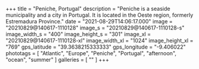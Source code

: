 +++
title = "Peniche, Portugal"
description = "Peniche is a seaside municipality and a city in Portugal. It is located in the Oeste region, formerly Estremadura Province."
date = "2021-08-29T14:06:17.000"
image = "20210829@140617-1110128"
image_s = "20210829@140617-1110128-s"
image_width_s = "400"
image_height_s = "301"
image_xl = "20210829@140617-1110128-xl"
image_width_xl = "1024"
image_height_xl = "769"
gps_latitude = "39.3638215333333"
gps_longitude = "-9.406022"
phototags = [ "Atlantic", "Europe", "Peniche", "Portugal", "afternoon", "ocean", "summer" ]
galleries = [ "" ]
+++
